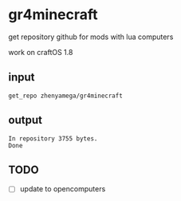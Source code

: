 gr4minecraft
=====
get repository github for mods with lua computers

work on craftOS 1.8

input
-----
```
get_repo zhenyamega/gr4minecraft
```

output
-----
```
In repository 3755 bytes.
Done
```

TODO
-----
- [ ] update to opencomputers
